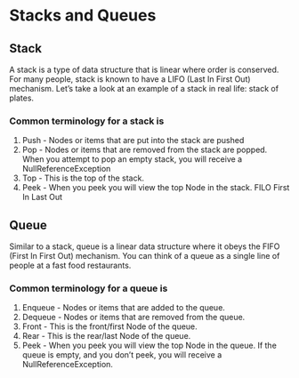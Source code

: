 # Stacks and Queues

## Stack 
A stack is a type of data structure that is linear where order is conserved. For many people, stack is known to have a LIFO (Last In First Out) mechanism. Let’s take a look at an example of a stack in real life: stack of plates.

### Common terminology for a stack is

1. Push - Nodes or items that are put into the stack are pushed
2. Pop - Nodes or items that are removed from the stack are popped. When you attempt to pop an empty stack, you will receive a NullReferenceException
3. Top - This is the top of the stack.
4. Peek - When you peek you will view the top Node in the stack. FILO First In Last Out 

## Queue 
Similar to a stack, queue is a linear data structure where it obeys the FIFO (First In First Out) mechanism. You can think of a queue as a single line of people at a fast food restaurants.

### Common terminology for a queue is

1. Enqueue - Nodes or items that are added to the queue.
2. Dequeue - Nodes or items that are removed from the queue.
3. Front - This is the front/first Node of the queue.
4. Rear - This is the rear/last Node of the queue.
5. Peek - When you peek you will view the top Node in the queue. If the queue is empty, and you don’t peek, you will receive a NullReferenceException.
